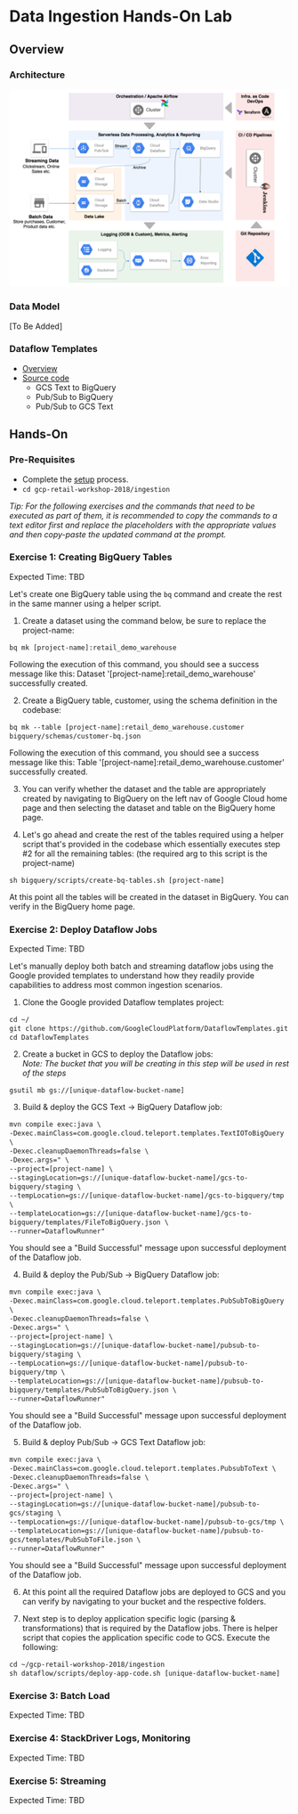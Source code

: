 # Data Ingestion Hands-On Lab
## Overview
### Architecture
![Architecture Diagram](assets/RetailWorkshop-DataIngestion-Arch.png)
### Data Model
[To Be Added]
### Dataflow Templates
* [Overview](https://cloud.google.com/dataflow/docs/templates/provided-templates)
* [Source code](https://github.com/GoogleCloudPlatform/DataflowTemplates)
  - GCS Text to BigQuery
  - Pub/Sub to BigQuery
  - Pub/Sub to GCS Text

## Hands-On
### Pre-Requisites
* Complete the [setup](../setup/README.md) process.
* `cd gcp-retail-workshop-2018/ingestion`

_Tip: For the following exercises and the commands that need to be executed as part of them, it is recommended to copy the commands to a text editor first and replace the placeholders with the appropriate values and then copy-paste the updated command at the prompt._

### Exercise 1: Creating BigQuery Tables

Expected Time: TBD

Let's create one BigQuery table using the `bq` command and create the rest in the same manner using a helper script.
1. Create a dataset using the command below, be sure to replace the project-name:<br/>
```
bq mk [project-name]:retail_demo_warehouse
```
Following the execution of this command, you should see a success message like this: Dataset '[project-name]:retail_demo_warehouse' successfully created.

2. Create a BigQuery table, customer, using the schema definition in the codebase:<br/>
```
bq mk --table [project-name]:retail_demo_warehouse.customer bigquery/schemas/customer-bq.json
```
Following the execution of this command, you should see a success message like this: Table '[project-name]:retail_demo_warehouse.customer' successfully created.

3. You can verify whether the dataset and the table are appropriately created by navigating to BigQuery on the left nav of Google Cloud home page and then selecting the dataset and table on the BigQuery home page.

4. Let's go ahead and create the rest of the tables required using a helper script that's provided in the codebase which essentially executes step #2 for all the remaining tables: (the required arg to this script is the project-name)
```
sh bigquery/scripts/create-bq-tables.sh [project-name]
```
At this point all the tables will be created in the dataset in BigQuery. You can verify in the BigQuery home page.

### Exercise 2: Deploy Dataflow Jobs

Expected Time: TBD

Let's manually deploy both batch and streaming dataflow jobs using the Google provided templates to understand how they readily provide capabilities to address most common ingestion scenarios.
1. Clone the Google provided Dataflow templates project:
```
cd ~/
git clone https://github.com/GoogleCloudPlatform/DataflowTemplates.git
cd DataflowTemplates
```
2. Create a bucket in GCS to deploy the Dataflow jobs:<br/>
_Note: The bucket that you will be creating in this step will be used in rest of the steps_
```
gsutil mb gs://[unique-dataflow-bucket-name]
```
3. Build & deploy the GCS Text -> BigQuery Dataflow job:
```
mvn compile exec:java \
-Dexec.mainClass=com.google.cloud.teleport.templates.TextIOToBigQuery \
-Dexec.cleanupDaemonThreads=false \
-Dexec.args=" \
--project=[project-name] \
--stagingLocation=gs://[unique-dataflow-bucket-name]/gcs-to-bigquery/staging \
--tempLocation=gs://[unique-dataflow-bucket-name]/gcs-to-bigquery/tmp \
--templateLocation=gs://[unique-dataflow-bucket-name]/gcs-to-bigquery/templates/FileToBigQuery.json \
--runner=DataflowRunner"
```
You should see a "Build Successful" message upon successful deployment of the Dataflow job.

4. Build & deploy the Pub/Sub -> BigQuery Dataflow job:
```
mvn compile exec:java \
-Dexec.mainClass=com.google.cloud.teleport.templates.PubSubToBigQuery \
-Dexec.cleanupDaemonThreads=false \
-Dexec.args=" \
--project=[project-name] \
--stagingLocation=gs://[unique-dataflow-bucket-name]/pubsub-to-bigquery/staging \
--tempLocation=gs://[unique-dataflow-bucket-name]/pubsub-to-bigquery/tmp \
--templateLocation=gs://[unique-dataflow-bucket-name]/pubsub-to-bigquery/templates/PubSubToBigQuery.json \
--runner=DataflowRunner"
```
You should see a "Build Successful" message upon successful deployment of the Dataflow job.

5. Build & deploy Pub/Sub -> GCS Text Dataflow job:
```
mvn compile exec:java \
-Dexec.mainClass=com.google.cloud.teleport.templates.PubsubToText \
-Dexec.cleanupDaemonThreads=false \
-Dexec.args=" \
--project=[project-name] \
--stagingLocation=gs://[unique-dataflow-bucket-name]/pubsub-to-gcs/staging \
--tempLocation=gs://[unique-dataflow-bucket-name]/pubsub-to-gcs/tmp \
--templateLocation=gs://[unique-dataflow-bucket-name]/pubsub-to-gcs/templates/PubSubToFile.json \
--runner=DataflowRunner"
```
You should see a "Build Successful" message upon successful deployment of the Dataflow job.

6. At this point all the required Dataflow jobs are deployed to GCS and you can verify by navigating to your bucket and the respective folders.

7. Next step is to deploy application specific logic (parsing & transformations) that is required by the Dataflow jobs. There is helper script that copies the application specific code to GCS. Execute the following:
```
cd ~/gcp-retail-workshop-2018/ingestion
sh dataflow/scripts/deploy-app-code.sh [unique-dataflow-bucket-name]
```

### Exercise 3: Batch Load

Expected Time: TBD

### Exercise 4: StackDriver Logs, Monitoring

Expected Time: TBD

### Exercise 5: Streaming

Expected Time: TBD
